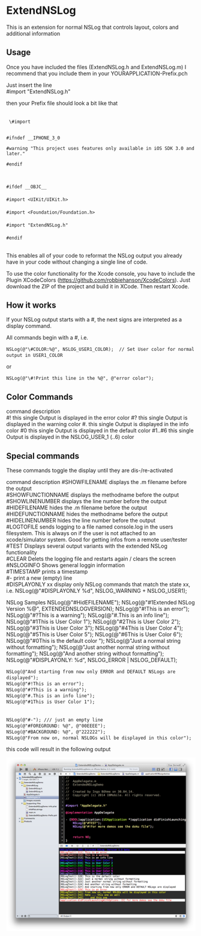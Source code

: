 ExtendNSLog
=========

This is an extension for normal NSLog that controls layout, colors and additional information

Usage
-------

Once you have included the files (ExtendNSLog.h and ExtendNSLog.m) I recommend that you include them in your YOURAPPLICATION-Prefix.pch    
    
Just insert the line    
    \#import "ExtendNSLog.h"    
     
then your Prefix file should look a bit like that     

<code>    
 \#import <Availability.h>    
    
 \#ifndef \_\_IPHONE_3_0    
\#warning "This project uses features only available in iOS SDK 3.0 and later."    
\#endif    
    
\#ifdef \_\_OBJC\_\_    
    \#import <UIKit/UIKit.h>    
    \#import <Foundation/Foundation.h>    
    \#import "ExtendNSLog.h"    
\#endif    
</code>    



This enables all of your code to reformat the NSLog output you already have in your code without changing a single line of code.

To use the color functionality for the Xcode console, you have to include the Plugin XCodeColors (https://github.com/robbiehanson/XcodeColors). Just download the ZIP of the project and build it in XCode. Then restart Xcode.

How it works
------------   

If your NSLog output starts with a #, the next signs are interpreted as a display command.

 All commands begin with a \#, i.e.

    NSLog(@"\#COLOR:%@", NSLOG_USER1_COLOR);  // Set User color for normal output in USER1_COLOR

 or

    NSLog(@"\#!Print this line in the %@", @"error color");

Color Commands
--------------

command	description     
\#!	this single Output is displayed in the error color
\#?	this single Output is displayed in the warning color
\#.	this single Output is displayed in the info color
\#0	this single Output is displayed in the default color
\#1..\#6	this single Output is displayed in the NSLOG_USER_1 (..6) color
 

Special commands
----------------

These commands toggle the display until they are dis-/re-activated     

command	description
\#SHOWFILENAME      displays the .m filename before the output              
\#SHOWFUNCTIONNAME  displays the methodname before the output                
\#SHOWLINENUMBER    displays the line number before the output         
\#HIDEFILENAME      hides the .m filename before the output             
\#HIDEFUNCTIONNAME  hides the methodname before the output                
\#HIDELINENUMBER    hides the line number before the output                   
\#LOGTOFILE	sends logging to a file named console.log in the users filesystem. This is always on if the user is not attached to an xcode/simulator system. Good for getting infos from a remote user/tester              
\#TEST	Displays several output variants with the extended NSLog functionality            
\#CLEAR	Delets the logging file and restarts again / clears the screen          
\#NSLOGINFO	Shows general loggin information      
\#TIMESTAMP	prints a timestamp       
\#-	print a new (empty) line       
\#DISPLAYONLY xx  display only NSLog commands that match the state xx, i.e.  NSLog(@"#DISPLAYONLY %d", NSLOG_WARNING + NSLOG_USER1);          
 

NSLog Samples
    NSLog(@"#HidEFILENAME");
    NSLog(@"#1Extended NSLog  Version %@", EXTENDEDNSLOGVERSION);
    NSLog(@"#!This is an error");
    NSLog(@"#?This is a warning");
    NSLog(@"#.This is an info line");
    NSLog(@"#1This is User Color 1");
    NSLog(@"#2This is User Color 2");
    NSLog(@"#3This is User Color 3");
    NSLog(@"#4This is User Color 4");
    NSLog(@"#5This is User Color 5");
    NSLog(@"#6This is User Color 6");
    NSLog(@"#0This is the default color ");
    NSLog(@"Just a normal string without formatting");
    NSLog(@"Just another normal string without formatting");
    NSLog(@"And another string without formatting");
    NSLog(@"#DISPLAYONLY: %d", NSLOG_ERROR | NSLOG_DEFAULT);
    
    NSLog(@"And starting from now only ERROR and DEFAULT NSLogs are displayed");
    NSLog(@"#!This is an error");
    NSLog(@"#?This is a warning");
    NSLog(@"#.This is an info line");
    NSLog(@"#1This is User Color 1");
    
    
    NSLog(@"#-"); /// just an empty line
    NSLog(@"#FOREGROUND: %@", @"00EEEE");
    NSLog(@"#BACKGROUND: %@", @"222222");
    NSLog(@"From now on, normal NSLOGs will be displayed in this color");
 
this code will result in the following output 

![Output of NSLog(@"#TEST")](./ExtendNSLog2.png)
 



